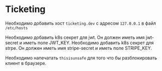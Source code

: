 # Ticketing

Необходимо добавить хост `ticketing.dev` с адресом `127.0.0.1` в файл `/etc/hosts`

Необходимо добавить k8s секрет для jwt. Он должен иметь имя jwt-secret и иметь поле JWT_KEY.
Необходимо добавить k8s секрет для strpe. Он должен иметь имя stripe-secret и иметь поле STRIPE_KEY.

Необходимо напечатать `thisisunsafe` для того что бы разблокировать клиент в браузере.
